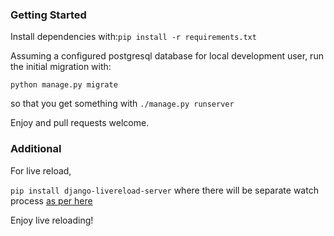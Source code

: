 

### Getting Started

Install dependencies with:```pip install -r requirements.txt```

Assuming a configured postgresql database for local development user,
run the initial migration with:

```python manage.py migrate```

so that you get something with
```./manage.py runserver```

Enjoy and pull requests welcome.

### Additional

For live reload,

```pip install django-livereload-server``` where there will be separate watch process [as per here](https://github.com/tjwalch/django-livereload-server)

Enjoy live reloading!
